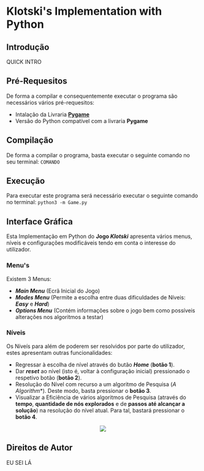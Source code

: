 # Klotski's Implementation with Python

## Introdução
QUICK INTRO

## Pré-Requesitos
De forma a compilar e consequentemente executar o programa são necessários vários pré-requesitos:
- Intalação da Livraria **[Pygame](https://www.pygame.org/wiki/GettingStarted)**
- Versão do Python compatível com a livraria **Pygame**

## Compilação
De forma a compilar o programa, basta executar o seguinte comando no seu terminal:
``` COMANDO ```

## Execução
Para executar este programa será necessário executar o seguinte comando no terminal:
``` python3 -m Game.py ```

## Interface Gráfica
Esta Implementação em Python do **Jogo *Klotski*** apresenta vários menus, níveis e configurações modificáveis tendo em conta o interesse do utilizador.
### Menu's
Existem 3 Menus:
- ***Main Menu*** (Ecrã Inicial do Jogo)
- ***Modes Menu*** (Permite a escolha entre duas dificuldades de Níveis: ***Easy*** e ***Hard***)
- ***Options Menu*** (Contém informações sobre o jogo bem como possíveis alterações nos algoritmos a testar)

### Níveis
Os Níveís para além de poderem ser resolvidos por parte do utilizador, estes apresentam outras funcionalidades:
- Regressar à escolha de nível através do butão ***Home*** (**botão 1**).
- Dar ***reset*** ao nível (isto é, voltar à configuração inicial) pressionado o respetivo botão (**botão 2**).
- Resolução do Nível com recurso a um algoritmo de Pesquisa (**A* Algorithm**). Deste modo, basta pressionar o **botão 3**.
- Visualizar a Eficiência de vários algoritmos de Pesquisa (através do **tempo**, **quantidade de nós explorados** e de **passos até alcançar a solução**) na resolução do nível atual. Para tal, bastará pressionar o **botão 4**.

<div align="center">
    <img src="/Images_Read_Me/Level_Buttons.png">
</div>

## Direitos de Autor
EU SEI LÁ
